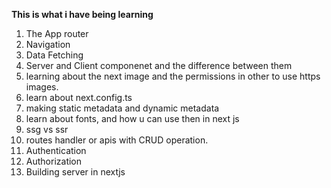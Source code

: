 **This is what i have being learning**

1. The App router
2. Navigation
3. Data Fetching
4. Server and Client componenet and the difference between them
5. learning about the next image and the permissions in other to use https images.
6. learn about next.config.ts
7. making static metadata and dynamic metadata
8. learn about fonts, and how u can use then in next js
9. ssg vs ssr
10. routes handler or apis with CRUD operation.
11. Authentication
12. Authorization
13. Building server in nextjs